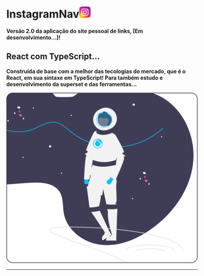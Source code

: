 # InstagramNav<img height="30" src="./public/icons/instagram.png">

**Versão 2.0 da aplicação do site pessoal de links, [Em desenvolvimento...]!**

## React com TypeScript...

**Construída de base com a melhor das tecologias do mercado, que é o React, em sua sintaxe em TypeScript! Para também estudo e desenvolvimento da superset e das ferramentas...**

<img src="./public/TalkToMoon.svg">

---
